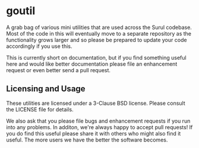 goutil
======

A grab bag of various mini utilities that are used across the Surul codebase.
Most of the code in this will eventually move to a separate repository
as the functionality grows larger and so please be prepared to update
your code accordingly if you use this.

This is currently short on documentation, but if you find something useful
here and would like better documentation please file an enhancement request
or even better send a pull request.

## Licensing and Usage

These utilities are licensed under a 3-Clause BSD license. Please consult the
LICENSE file for details.

We also ask that you please file bugs and enhancement requests if you run
into any problems. In additon, we're always happy to accept pull requests!
If you do find this useful please share it with others who might also find
it useful. The more users we have the better the software becomes.
